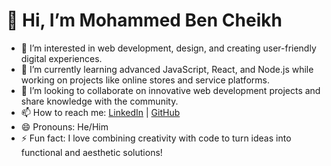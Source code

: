 # 👋 Hi, I’m Mohammed Ben Cheikh
- 👀 I’m interested in web development, design, and creating user-friendly digital experiences.
- 🌱 I’m currently learning advanced JavaScript, React, and Node.js while working on projects like online stores and service platforms.
- 💞️ I’m looking to collaborate on innovative web development projects and share knowledge with the community.
- 📫 How to reach me: [LinkedIn](https://linkedin.com/in/mohammed-ben-cheikh) | [GitHub](https://github.com/Mohammed-Ben-Cheikh)  
- 😄 Pronouns: He/Him
- ⚡ Fun fact: I love combining creativity with code to turn ideas into functional and aesthetic solutions!

<!---
Mohammed-Ben-Cheikh/Mohammed-Ben-Cheikh is a ✨ special ✨ repository because its `README.md` (this file) appears on your GitHub profile.
You can click the Preview link to take a look at your changes.
--->


